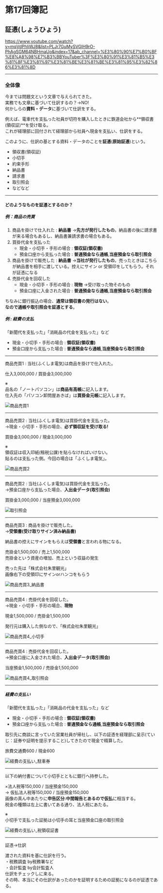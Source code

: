 # 第17回簿記

## 証憑(しょうひょう)

<https://www.youtube.com/watch?v=mqVdPhliWJ8&list=PLJr7GuMySVGIH9rO-PhAgSGM64NBHmaUo&index=17&ab_channel=%E3%80%90%E7%B0%BF%E8%A8%98%E7%B3%BBYouTuber%3F%E3%80%91%E3%81%B5%E3%81%8F%E3%81%97%E3%81%BE%E3%81%BE%E3%81%95%E3%82%86%E3%81%8D>

---

### 全体像

今までは問題文という文章で与えられてきた。  
実務でも文章に基づいて仕訳するの？→NO!  
何かしらの**資料・データ**に基づいて仕訳をする。  

例えば、電車代を支払った社員が切符を購入したときに鉄道会社から**領収書(領収証)**を受け取る。  
これが経理部に回付されて経理部から社員へ現金を支払い、仕訳をする。  

このように、仕訳の基とする資料・データのことを**証憑**(**原始証憑**)という。  

- 領収書(領収証)
- 小切手
- 約束手形
- 納品書
- 請求書
- 取引照会
- などなど

---

#### どのようなものを証憑とするのか？

##### 例：商品の売買  

1. 商品を掛けで仕入れた : **納品書**
   →**先方が発行したもの**。納品書の後に請求書が来る場合もあるし、納品書兼請求書の場合もある。  
2. 買掛代金を支払った
   - 現金・小切手・手形の場合 : **領収証(領収書)**
   - 預金口座から支払った場合 : **普通預金なら通帳**,**当座預金なら取引照会**
3. 商品を掛けで販売した : **納品書**
   →**当社が発行したもの**。売ったときはこちらが納品書を相手に渡している。控えにサイン or 受領印をしてもらう。それが証憑になる  
4. 売掛代金を回収した
   - 現金・小切手・手形の場合 : **現物**
   →受け取った物そのもの
   - 預金口座に入金された場合 : **普通預金なら通帳**,**当座預金なら取引照会**

ちなみに銀行振込の場合、**通常は領収書の発行はない**。  
**なので通帳や取引照会を証憑とする**。  

##### 例 : 経費の支払  

「新聞代を支払った」「消耗品の代金を支払った」など  

- 現金・小切手・手形の場合 : **領収証(領収書)**
- 預金口座から支払った場合 : **普通預金なら通帳**,**当座預金なら取引照会**

---

商品売買1 : 当社(ふくしま電気)は商品を掛けで仕入れた。  

仕入3,000,000 / 買掛金3,000,000  

※  
品名の「ノートパソコン」は**商品有高帳**に記入します。  
仕入先の「パソコン卸問屋あきば」は**買掛金元帳**に記入します。  

![商品売買1](/BookKeeping\簿記3級\画像置き場\17_商品売買1.png)

---

商品売買2 : 当社(ふくしま電気)は買掛代金を支払った。  
→現金・小切手・手形の場合、**必ず領収証を受け取る!**  

買掛金3,000,000 / 現金3,000,000  

※  
領収証は収入印紙(租税公課)を貼らなければいけない。  
貼るのは支払った側。今回の場合は「ふくしま電気」。  

![商品売買2](/BookKeeping\簿記3級\画像置き場\17_商品売買2.png)

---

商品売買2 : 当社(ふくしま電気)は買掛代金を支払った。  
→預金口座から支払った場合、**入出金データ(取引照会)**  

買掛金3,000,000 / 当座預金3,000,000  

![取引照会](/BookKeeping\簿記3級\画像置き場\17_取引照会.png)

---

商品売買3 : 商品を掛けで販売した。  
→**受領書(受け取りサイン済み納品書)**  

納品書の控えにサインをもらえば**受領書**と言われる物になる。  

売掛金1,500,000 / 売上1,500,000  
売掛金という資産の増加、売上という収益の発生  

売った先は「株式会社朱里観光」  
画像右下の受領印にサインorハンコをもらう  

![商品売買3_納品書](/BookKeeping\簿記3級\画像置き場\17_商品売買3_納品書.png)

---

商品売買4 : 売掛代金を回収した。  
→現金・小切手・手形の場合、**現物**

現金1,500,000 / 売掛金1,500,000  

発行元は購入した側なので、「株式会社朱里観光」  

![商品売買4_小切手](/BookKeeping\簿記3級\画像置き場\17_商品売買4_小切手.png)

---

商品売買4 : 売掛代金を回収した。  
→預金口座に入金された場合、**入出金データ(取引照会)**

当座預金1,500,000 / 売掛金1,500,000  

![商品売買4_取引照会](/BookKeeping\簿記3級\画像置き場\17_商品売買4_取引照会.png)

---

##### 経費の支払い  

「新聞代を支払った」「消耗品の代金を支払った」など  

- 現金・小切手・手形の場合 : **領収証(領収書)**
- 預金口座から支払った場合 : **普通預金なら通帳**,**当座預金なら取引照会**

取引先に商談に言っていた営業社員が帰社し、以下の証憑を経理部に呈示(ていじ：証券や証明を提示すること)してきたので現金で精算した。  

旅費交通費600 / 現金600  

![経費の支払い_駐車券](/BookKeeping\簿記3級\画像置き場\17_経費の支払い_駐車券.png)

---

以下の納付書について小切手とともに銀行へ持参した。  

×法人税等150,000 / 当座預金150,000  
→
仮払法人税等150,000 / 当座預金150,000  
画像の真ん中あたりに**申告区分:中間報告とあるので仮払**に相当する。  
税金の種類は左上に書いてある通り、法人税にあたる。  

※  
小切手で支払った証拠は小切手の耳と当座預金口座の取引照会  

![経費の支払い_税領収証書](/BookKeeping\簿記3級\画像置き場\17_経費の支払い_税領収証書.png)

---

証憑→仕訳  

渡された資料を基に仕訳を行う。  
・税務調査 by税務署など  
・会計監査 by会計監査人  
仕訳をチェックしに来る。  
その時、本当にその仕訳があったのかを証明するための証拠になるのが証憑である。  
